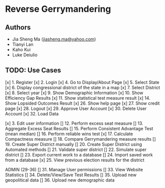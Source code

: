 # Reverse Gerrymandering
## Authors
* Jia Sheng Ma (jiasheng.ma@yahoo.com)
* Tianyi Lan
* Kaho Kui
* Luke Deiulio

## TODO: Use Cases
[x]  1. Register
[x]  2. Login
[x]  4. Go to Display/About Page
[x]  5. Select State
[x]  6. Display congressional district of the state in a map
[x]  7. Select District
[x]  8. Select year
[x]  9. Show Demographic Information
[x]  10. Show Efficiency Gap Results
[x]  11. Show statistical test measure result
[x]  14. Show Lopsided Outcomes Result
[x]  26. Show help page
[x]  27. Show credit page
[x]  28. Logout
[x]  29. Approve User Account
[x]  30. Delete User Account
[x]  32. Load Data

[x]  3. Edit user information
[]  12. Perform excess seat measure
[]  13. Aggregate Excess Seat Results
[]  15. Perform Consistent Advantage Test (mean median)
[]  16. Perform reliable wins test
[x]  17. Calculate Compactness measure
[]  18. Compare Gerrymandering measure results
[]  19. Create Super District manually
[]  20. Create Super District using Automated methods
[\]  21. Validate super district
[]  22. Simulate super district
[]  23. Export current work to a database
[]  24. Import saved work from a database
[x]  25. View previous election results for the district

ADMIN (29-36)
[]  31. Manage User permissions
[]  33. View Website Statistics
[]  34. Delete/View/Save Test Results
[\]  35. Upload new geopolitical data
[\]  36. Upload new demographic data
